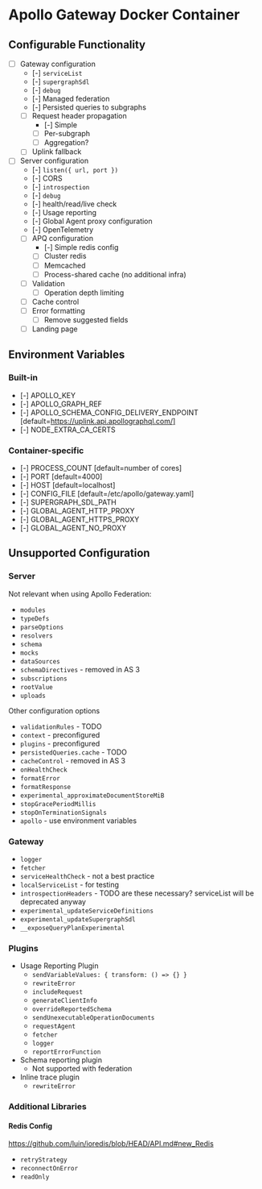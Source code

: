 # Apollo Gateway Docker Container

## Configurable Functionality

- [ ] Gateway configuration
  - [-] `serviceList`
  - [-] `supergraphSdl`
  - [-] `debug`
  - [-] Managed federation
  - [-] Persisted queries to subgraphs
  - [ ] Request header propagation
    - [-] Simple
    - [ ] Per-subgraph
    - [ ] Aggregation?
  - [ ] Uplink fallback
- [ ] Server configuration
  - [-] `listen({ url, port })`
  - [-] CORS
  - [-] `introspection`
  - [-] `debug`
  - [-] health/read/live check
  - [-] Usage reporting
  - [-] Global Agent proxy configuration
  - [-] OpenTelemetry
  - [ ] APQ configuration
    - [-] Simple redis config
    - [ ] Cluster redis
    - [ ] Memcached
    - [ ] Process-shared cache (no additional infra)
  - [ ] Validation
    - [ ] Operation depth limiting
  - [ ] Cache control
  - [ ] Error formatting
    - [ ] Remove suggested fields
  - [ ] Landing page

## Environment Variables

### Built-in

- [-] APOLLO_KEY
- [-] APOLLO_GRAPH_REF
- [-] APOLLO_SCHEMA_CONFIG_DELIVERY_ENDPOINT [default=https://uplink.api.apollographql.com/]
- [-] NODE_EXTRA_CA_CERTS

### Container-specific

- [-] PROCESS_COUNT [default=number of cores]
- [-] PORT [default=4000]
- [-] HOST [default=localhost]
- [-] CONFIG_FILE [default=/etc/apollo/gateway.yaml]
- [-] SUPERGRAPH_SDL_PATH
- [-] GLOBAL_AGENT_HTTP_PROXY
- [-] GLOBAL_AGENT_HTTPS_PROXY
- [-] GLOBAL_AGENT_NO_PROXY

## Unsupported Configuration

### Server

Not relevant when using Apollo Federation:

- `modules`
- `typeDefs`
- `parseOptions`
- `resolvers`
- `schema`
- `mocks`
- `dataSources`
- `schemaDirectives` - removed in AS 3
- `subscriptions`
- `rootValue`
- `uploads`

Other configuration options

- `validationRules` - TODO
- `context` - preconfigured
- `plugins` - preconfigured
- `persistedQueries.cache` - TODO
- `cacheControl` - removed in AS 3
- `onHealthCheck`
- `formatError`
- `formatResponse`
- `experimental_approximateDocumentStoreMiB`
- `stopGracePeriodMillis`
- `stopOnTerminationSignals`
- `apollo` - use environment variables

### Gateway

- `logger`
- `fetcher`
- `serviceHealthCheck` - not a best practice
- `localServiceList` - for testing
- `introspectionHeaders` - TODO are these necessary? serviceList will be deprecated anyway
- `experimental_updateServiceDefinitions`
- `experimental_updateSupergraphSdl`
- `__exposeQueryPlanExperimental`

### Plugins

- Usage Reporting Plugin
  - `sendVariableValues: { transform: () => {} }`
  - `rewriteError`
  - `includeRequest`
  - `generateClientInfo`
  - `overrideReportedSchema`
  - `sendUnexecutableOperationDocuments`
  - `requestAgent`
  - `fetcher`
  - `logger`
  - `reportErrorFunction`
- Schema reporting plugin
  - Not supported with federation
- Inline trace plugin
  - `rewriteError`

### Additional Libraries

#### Redis Config

https://github.com/luin/ioredis/blob/HEAD/API.md#new_Redis

- `retryStrategy`
- `reconnectOnError`
- `readOnly`
